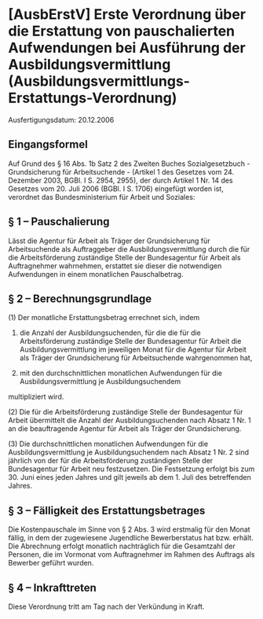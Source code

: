 # [AusbErstV] Erste Verordnung über die Erstattung von pauschalierten Aufwendungen bei Ausführung der Ausbildungsvermittlung  (Ausbildungsvermittlungs-Erstattungs-Verordnung)

Ausfertigungsdatum: 20.12.2006

 

## Eingangsformel

Auf Grund des § 16 Abs. 1b Satz 2 des Zweiten Buches Sozialgesetzbuch - Grundsicherung für Arbeitsuchende - (Artikel 1 des Gesetzes vom 24. Dezember 2003, BGBl. I S. 2954, 2955), der durch Artikel 1 Nr. 14 des Gesetzes vom 20. Juli 2006 (BGBl. I S. 1706) eingefügt worden ist, verordnet das Bundesministerium für Arbeit und Soziales:


## § 1 – Pauschalierung

Lässt die Agentur für Arbeit als Träger der Grundsicherung für Arbeitsuchende als Auftraggeber die Ausbildungsvermittlung durch die für die Arbeitsförderung zuständige Stelle der Bundesagentur für Arbeit als Auftragnehmer wahrnehmen, erstattet sie dieser die notwendigen Aufwendungen in einem monatlichen Pauschalbetrag.


## § 2 – Berechnungsgrundlage

(1) Der monatliche Erstattungsbetrag errechnet sich, indem

1. die Anzahl der Ausbildungsuchenden, für die die für die Arbeitsförderung zuständige Stelle der Bundesagentur für Arbeit die Ausbildungsvermittlung im jeweiligen Monat für die Agentur für Arbeit als Träger der Grundsicherung für Arbeitsuchende wahrgenommen hat,

2. mit den durchschnittlichen monatlichen Aufwendungen für die Ausbildungsvermittlung je Ausbildungsuchendem

multipliziert wird.

(2) Die für die Arbeitsförderung zuständige Stelle der Bundesagentur für Arbeit übermittelt die Anzahl der Ausbildungsuchenden nach Absatz 1 Nr. 1 an die beauftragende Agentur für Arbeit als Träger der Grundsicherung.

(3) Die durchschnittlichen monatlichen Aufwendungen für die Ausbildungsvermittlung je Ausbildungsuchendem nach Absatz 1 Nr. 2 sind jährlich von der für die Arbeitsförderung zuständigen Stelle der Bundesagentur für Arbeit neu festzusetzen. Die Festsetzung erfolgt bis zum 30. Juni eines jeden Jahres und gilt jeweils ab dem 1. Juli des betreffenden Jahres.


## § 3 – Fälligkeit des Erstattungsbetrages

Die Kostenpauschale im Sinne von § 2 Abs. 3 wird erstmalig für den Monat fällig, in dem der zugewiesene Jugendliche Bewerberstatus hat bzw. erhält. Die Abrechnung erfolgt monatlich nachträglich für die Gesamtzahl der Personen, die im Vormonat vom Auftragnehmer im Rahmen des Auftrags als Bewerber geführt wurden.


## § 4 – Inkrafttreten

Diese Verordnung tritt am Tag nach der Verkündung in Kraft.
